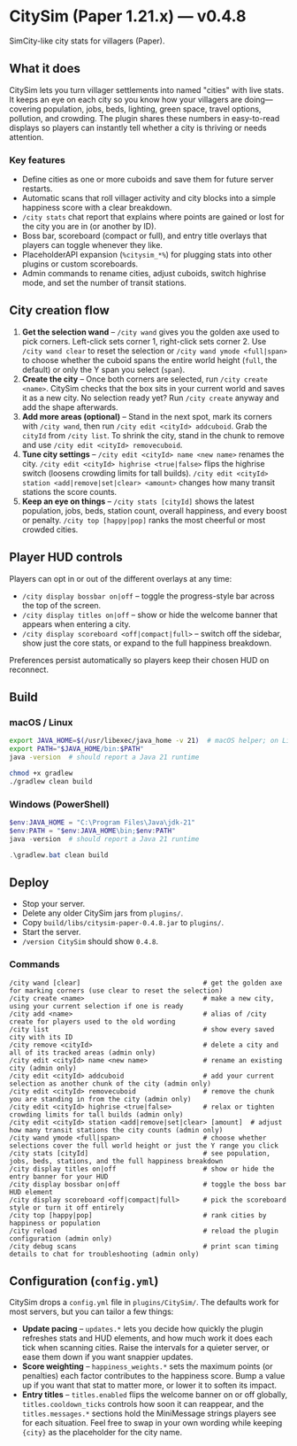 # CitySim (Paper 1.21.x) — v0.4.8
SimCity-like city stats for villagers (Paper).

## What it does
CitySim lets you turn villager settlements into named "cities" with live stats. It keeps an eye on each city so you know how your
villagers are doing—covering population, jobs, beds, lighting, green space, travel options, pollution, and crowding. The plugin
shares these numbers in easy-to-read displays so players can instantly tell whether a city is thriving or needs attention.

### Key features
- Define cities as one or more cuboids and save them for future server restarts.
- Automatic scans that roll villager activity and city blocks into a simple happiness score with a clear breakdown.
- `/city stats` chat report that explains where points are gained or lost for the city you are in (or another by ID).
- Boss bar, scoreboard (compact or full), and entry title overlays that players can toggle whenever they like.
- PlaceholderAPI expansion (`%citysim_*%`) for plugging stats into other plugins or custom scoreboards.
- Admin commands to rename cities, adjust cuboids, switch highrise mode, and set the number of transit stations.

## City creation flow
1. **Get the selection wand** – `/city wand` gives you the golden axe used to pick corners. Left-click sets corner 1, right-click
   sets corner 2. Use `/city wand clear` to reset the selection or `/city wand ymode <full|span>` to choose whether the cuboid
   spans the entire world height (`full`, the default) or only the Y span you select (`span`).
2. **Create the city** – Once both corners are selected, run `/city create <name>`. CitySim checks that the box sits in your
   current world and saves it as a new city. No selection ready yet? Run `/city create` anyway and add the shape afterwards.
3. **Add more areas (optional)** – Stand in the next spot, mark its corners with `/city wand`, then run `/city edit <cityId>
   addcuboid`. Grab the `cityId` from `/city list`. To shrink the city, stand in the chunk to remove and use `/city edit <cityId>
   removecuboid`.
4. **Tune city settings** – `/city edit <cityId> name <new name>` renames the city. `/city edit <cityId> highrise <true|false>`
   flips the highrise switch (loosens crowding limits for tall builds). `/city edit <cityId> station <add|remove|set|clear>
   <amount>` changes how many transit stations the score counts.
5. **Keep an eye on things** – `/city stats [cityId]` shows the latest population, jobs, beds, station count, overall happiness,
   and every boost or penalty. `/city top [happy|pop]` ranks the most cheerful or most crowded cities.

## Player HUD controls
Players can opt in or out of the different overlays at any time:
- `/city display bossbar on|off` – toggle the progress-style bar across the top of the screen.
- `/city display titles on|off` – show or hide the welcome banner that appears when entering a city.
- `/city display scoreboard <off|compact|full>` – switch off the sidebar, show just the core stats, or expand to the full happiness breakdown.

Preferences persist automatically so players keep their chosen HUD on reconnect.

## Build

### macOS / Linux
```bash
export JAVA_HOME=$(/usr/libexec/java_home -v 21)  # macOS helper; on Linux point this to your JDK 21 install
export PATH="$JAVA_HOME/bin:$PATH"
java -version  # should report a Java 21 runtime

chmod +x gradlew
./gradlew clean build
```

### Windows (PowerShell)
```powershell
$env:JAVA_HOME = "C:\Program Files\Java\jdk-21"
$env:PATH = "$env:JAVA_HOME\bin;$env:PATH"
java -version  # should report a Java 21 runtime

.\gradlew.bat clean build
```

## Deploy
- Stop your server.
- Delete any older CitySim jars from `plugins/`.
- Copy `build/libs/citysim-paper-0.4.8.jar` to `plugins/`.
- Start the server.
- `/version CitySim` should show `0.4.8`.

### Commands
```text
/city wand [clear]                               # get the golden axe for marking corners (use clear to reset the selection)
/city create <name>                              # make a new city, using your current selection if one is ready
/city add <name>                                 # alias of /city create for players used to the old wording
/city list                                       # show every saved city with its ID
/city remove <cityId>                            # delete a city and all of its tracked areas (admin only)
/city edit <cityId> name <new name>              # rename an existing city (admin only)
/city edit <cityId> addcuboid                    # add your current selection as another chunk of the city (admin only)
/city edit <cityId> removecuboid                 # remove the chunk you are standing in from the city (admin only)
/city edit <cityId> highrise <true|false>        # relax or tighten crowding limits for tall builds (admin only)
/city edit <cityId> station <add|remove|set|clear> [amount]  # adjust how many transit stations the city counts (admin only)
/city wand ymode <full|span>                     # choose whether selections cover the full world height or just the Y range you click
/city stats [cityId]                             # see population, jobs, beds, stations, and the full happiness breakdown
/city display titles on|off                      # show or hide the entry banner for your HUD
/city display bossbar on|off                     # toggle the boss bar HUD element
/city display scoreboard <off|compact|full>      # pick the scoreboard style or turn it off entirely
/city top [happy|pop]                            # rank cities by happiness or population
/city reload                                     # reload the plugin configuration (admin only)
/city debug scans                                # print scan timing details to chat for troubleshooting (admin only)
```

## Configuration (`config.yml`)
CitySim drops a `config.yml` file in `plugins/CitySim/`. The defaults work for most servers, but you can tailor a few things:

- **Update pacing** – `updates.*` lets you decide how quickly the plugin refreshes stats and HUD elements, and how much work it
  does each tick when scanning cities. Raise the intervals for a quieter server, or ease them down if you want snappier
  updates.
- **Score weighting** – `happiness_weights.*` sets the maximum points (or penalties) each factor contributes to the happiness
  score. Bump a value up if you want that stat to matter more, or lower it to soften its impact.
- **Entry titles** – `titles.enabled` flips the welcome banner on or off globally, `titles.cooldown_ticks` controls how soon it
  can reappear, and the `titles.messages.*` sections hold the MiniMessage strings players see for each situation. Feel free to
  swap in your own wording while keeping `{city}` as the placeholder for the city name.
